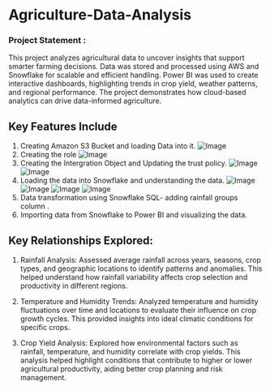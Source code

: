 # Agriculture-Data-Analysis

### Project Statement :

This project analyzes agricultural data to uncover insights that support smarter farming decisions. Data was stored and processed using AWS and Snowflake for scalable and efficient handling. Power BI was used to create interactive dashboards, highlighting trends in crop yield, weather patterns, and regional performance. The project demonstrates how cloud-based analytics can drive data-informed agriculture.

## Key Features Include

1. Creating Amazon S3 Bucket and loading Data into it.
   ![Image](https://github.com/user-attachments/assets/aa10da89-25e1-49fc-a6b0-906fbf05a7c0)
2. Creating the role
   ![Image](https://github.com/user-attachments/assets/cc4be12e-c3ac-4652-9598-82641f3278fd)
3. Creating the Intergration Object and Updating the trust policy.
   ![Image](https://github.com/user-attachments/assets/913ada43-6142-4538-864d-cd889be7995f)
    ![Image](https://github.com/user-attachments/assets/dc814b32-d329-4488-8671-09ed674e60ac)
4. Loading the data into Snowflake and understanding the data.
   ![Image](https://github.com/user-attachments/assets/bb5bf660-9db2-4b3d-8005-fd6e18265bba)
   ![Image](https://github.com/user-attachments/assets/c8ffa055-3cdc-4347-920b-e987ad8d0d11)
   ![Image](https://github.com/user-attachments/assets/999f0e9a-e139-415c-b889-11a313996e73)
   ![Image](https://github.com/user-attachments/assets/d8feb5ce-a98a-463f-9c91-e3e65ef3a723)
5. Data transformation using Snowflake SQL- adding rainfall groups column .
6. Importing data from Snowflake to Power BI and visualizing the data.

## Key Relationships Explored:

1. Rainfall Analysis: Assessed average rainfall across years, seasons, crop types, and geographic locations to identify patterns and anomalies. This helped understand how rainfall variability affects crop selection and productivity in different regions.

2. Temperature and Humidity Trends: Analyzed temperature and humidity fluctuations over time and locations to evaluate their influence on crop growth cycles. This provided insights into ideal climatic conditions for specific crops.

3. Crop Yield Analysis: Explored how environmental factors such as rainfall, temperature, and humidity correlate with crop yields. This analysis helped highlight conditions that contribute to higher or lower agricultural productivity, aiding better crop planning and risk management.
